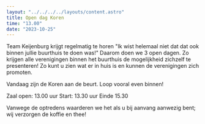 ```yaml
---
layout: "../../../../layouts/content.astro"
title: Open dag Koren
time: "13.00"
date: "2023-10-25"
---
```


Team Keijenburg krijgt regelmatig te horen "Ik wist helemaal niet dat dat ook binnen jullie buurthuis te doen was!"
Daarom doen we 3 open dagen. Zo krijgen alle verenigingen binnen het buurthuis de mogelijkheid zichzelf te presenteren!
Zo kunt u zien wat er in huis is en kunnen de verenigingen zich promoten.

Vandaag zijn de Koren aan de beurt.
Loop vooral even binnen!

Zaal open: 13.00 uur
Start: 13.30 uur
Einde 15.30

Vanwege de optredens waarderen we het als u bij aanvang aanwezig bent; wij verzorgen de koffie en thee!

